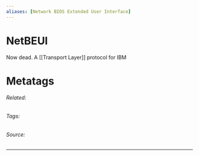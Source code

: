 ```yaml
---
aliases: [Network BIOS Extended User Interface]
---
```

# NetBEUI
Now dead. A [[Transport Layer]] protocol for IBM












# Metatags
###### Related: 
###### Tags: 
###### Source: 

---